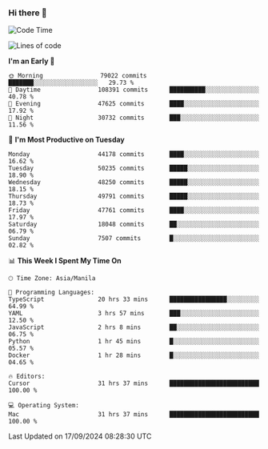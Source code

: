 ### Hi there 👋

<!--START_SECTION:waka-->
![Code Time](http://img.shields.io/badge/Code%20Time-5%2C561%20hrs%2023%20mins-blue)

![Lines of code](https://img.shields.io/badge/From%20Hello%20World%20I%27ve%20Written-118.5%20million%20lines%20of%20code-blue)

**I'm an Early 🐤** 

```text
🌞 Morning                79022 commits       ███████░░░░░░░░░░░░░░░░░░   29.73 % 
🌆 Daytime                108391 commits      ██████████░░░░░░░░░░░░░░░   40.78 % 
🌃 Evening                47625 commits       ████░░░░░░░░░░░░░░░░░░░░░   17.92 % 
🌙 Night                  30732 commits       ███░░░░░░░░░░░░░░░░░░░░░░   11.56 % 
```
📅 **I'm Most Productive on Tuesday** 

```text
Monday                   44178 commits       ████░░░░░░░░░░░░░░░░░░░░░   16.62 % 
Tuesday                  50235 commits       █████░░░░░░░░░░░░░░░░░░░░   18.90 % 
Wednesday                48250 commits       █████░░░░░░░░░░░░░░░░░░░░   18.15 % 
Thursday                 49791 commits       █████░░░░░░░░░░░░░░░░░░░░   18.73 % 
Friday                   47761 commits       ████░░░░░░░░░░░░░░░░░░░░░   17.97 % 
Saturday                 18048 commits       ██░░░░░░░░░░░░░░░░░░░░░░░   06.79 % 
Sunday                   7507 commits        █░░░░░░░░░░░░░░░░░░░░░░░░   02.82 % 
```


📊 **This Week I Spent My Time On** 

```text
🕑︎ Time Zone: Asia/Manila

💬 Programming Languages: 
TypeScript               20 hrs 33 mins      ████████████████░░░░░░░░░   64.99 % 
YAML                     3 hrs 57 mins       ███░░░░░░░░░░░░░░░░░░░░░░   12.50 % 
JavaScript               2 hrs 8 mins        ██░░░░░░░░░░░░░░░░░░░░░░░   06.75 % 
Python                   1 hr 45 mins        █░░░░░░░░░░░░░░░░░░░░░░░░   05.57 % 
Docker                   1 hr 28 mins        █░░░░░░░░░░░░░░░░░░░░░░░░   04.65 % 

🔥 Editors: 
Cursor                   31 hrs 37 mins      █████████████████████████   100.00 % 

💻 Operating System: 
Mac                      31 hrs 37 mins      █████████████████████████   100.00 % 
```


 Last Updated on 17/09/2024 08:28:30 UTC
<!--END_SECTION:waka-->


<!--
**rad182/rad182** is a ✨ _special_ ✨ repository because its `README.md` (this file) appears on your GitHub profile.

Here are some ideas to get you started:

- 🔭 I’m currently working on ...
- 🌱 I’m currently learning ...
- 👯 I’m looking to collaborate on ...
- 🤔 I’m looking for help with ...
- 💬 Ask me about ...
- 📫 How to reach me: ...
- 😄 Pronouns: ...
- ⚡ Fun fact: ...
-->
